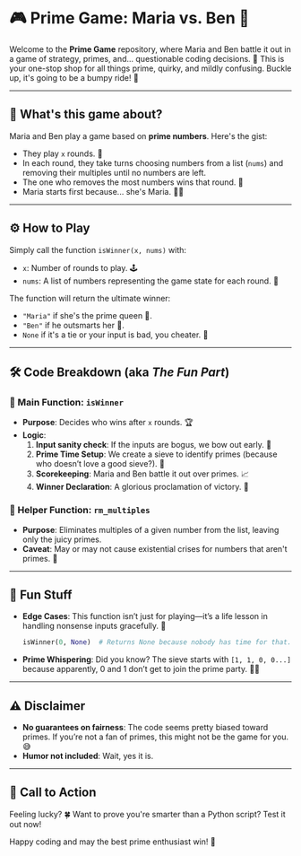 # 🎮 Prime Game: Maria vs. Ben 🧮

Welcome to the **Prime Game** repository, where Maria and Ben battle it out in a game of strategy, primes, and... questionable coding decisions. 🥳 This is your one-stop shop for all things prime, quirky, and mildly confusing. Buckle up, it's going to be a bumpy ride! 🚀

---

## 📜 What's this game about?  

Maria and Ben play a game based on **prime numbers**. Here's the gist:

- They play `x` rounds. 🎲  
- In each round, they take turns choosing numbers from a list (`nums`) and removing their multiples until no numbers are left.  
- The one who removes the most numbers wins that round. 👑  
- Maria starts first because... she's Maria. 🧠✨  

---

## ⚙️ How to Play

Simply call the function `isWinner(x, nums)` with:  
- `x`: Number of rounds to play. 🕹️  
- `nums`: A list of numbers representing the game state for each round. 🧮  

The function will return the ultimate winner:  
- `"Maria"` if she's the prime queen 👸.  
- `"Ben"` if he outsmarts her 🤴.  
- `None` if it's a tie or your input is bad, you cheater. 😤  

---

## 🛠️ Code Breakdown (aka *The Fun Part*)  

### 🧩 Main Function: `isWinner`
- **Purpose**: Decides who wins after `x` rounds. 🏆  
- **Logic**:  
  1. **Input sanity check**: If the inputs are bogus, we bow out early. 🛑  
  2. **Prime Time Setup**: We create a sieve to identify primes (because who doesn’t love a good sieve?). 🍝  
  3. **Scorekeeping**: Maria and Ben battle it out over primes. 📈  
  4. **Winner Declaration**: A glorious proclamation of victory. 📣  

### 🍝 Helper Function: `rm_multiples`  
- **Purpose**: Eliminates multiples of a given number from the list, leaving only the juicy primes.  
- **Caveat**: May or may not cause existential crises for numbers that aren't primes. 🤔  

---

## 🤡 Fun Stuff  

- **Edge Cases**: This function isn’t just for playing—it’s a life lesson in handling nonsense inputs gracefully. 🌟  
  ```python
  isWinner(0, None)  # Returns None because nobody has time for that.
  ```
- **Prime Whispering**: Did you know? The sieve starts with `[1, 1, 0, 0...]` because apparently, 0 and 1 don’t get to join the prime party. 🙅‍♂️  

---

## ⚠️ Disclaimer

- **No guarantees on fairness**: The code seems pretty biased toward primes. If you’re not a fan of primes, this might not be the game for you. 😅  
- **Humor not included**: Wait, yes it is.  

---

## 📣 Call to Action

Feeling lucky? 🍀 Want to prove you're smarter than a Python script? Test it out now!  

Happy coding and may the best prime enthusiast win! 🥳